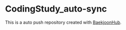 # CodingStudy_auto-sync
This is a auto push repository created with [BaekjoonHub](https://github.com/BaekjoonHub/BaekjoonHub).
